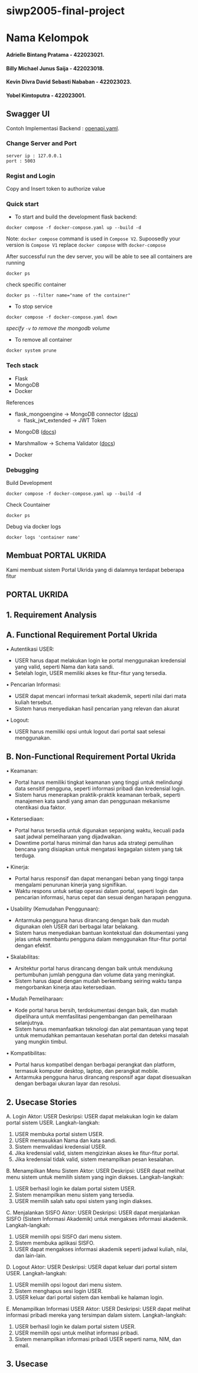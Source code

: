 # siwp2005-final-project
# Nama Kelompok 
#### Adrielle Bintang Pratama - 422023021.
#### Billy Michael Junus Saija - 422023018.
#### Kevin Divra David Sebasti Nababan - 422023023.
#### Yobel Kimtoputra - 422023001.

## Swagger UI
Contoh Implementasi Backend : [openapi.yaml](backend/static/openapi.yaml).

### Change Server and Port
```shell
server ip : 127.0.0.1
port : 5003
```

### Regist and Login
Copy and Insert token to authorize value

### Quick start

- To start and build the development flask backend:
```
docker compose -f docker-compose.yaml up --build -d
```
Note: `docker compose` command is used in `Compose V2`. Supoosedly your version is `Compose V1` replace `docker compose` with `docker-compose`

After successful run the dev server, you will be able to see all containers are running 
```shell
docker ps
```
check specific container
```shell
docker ps --filter name="name of the container" 
```
- To stop service
```
docker compose -f docker-compose.yaml down
```
*specify `-v` to remove the mongodb volume*

- To remove all container
```
docker system prune
```

### Tech stack
- Flask
- MongoDB
- Docker  

References
* flask_mongoengine -> MongoDB connector ([docs](https://docs.mongoengine.org/# "docs"))
  * flask_jwt_extended -> JWT Token
- MongoDB ([docs](https://github.com/docker-library/docs/tree/master/mongo "docs"))

- Marshmallow -> Schema Validator ([docs](https://marshmallow.readthedocs.io/en/stable/index.html "docs"))
- Docker


### Debugging
Build Development
```shell
docker compose -f docker-compose.yaml up --build -d
```
Check Countainer 
```shell
docker ps
```
Debug via docker logs
```shell
docker logs 'container name'
```

## Membuat PORTAL UKRIDA 
Kami membuat sistem Portal Ukrida yang di dalamnya terdapat beberapa fitur

## PORTAL UKRIDA
## 1. Requirement Analysis
## A. Functional Requirement Portal Ukrida
•	Autentikasi USER:
-	USER harus dapat melakukan login ke portal menggunakan kredensial yang valid, seperti Nama dan kata sandi.
-	Setelah login, USER memiliki akses ke fitur-fitur yang tersedia.

•	Pencarian Informasi:
-	USER dapat mencari informasi terkait akademik, seperti nilai dari mata kuliah tersebut.
-	Sistem harus menyediakan hasil pencarian yang relevan dan akurat

•	Logout:
-	USER harus memiliki opsi untuk logout dari portal saat selesai menggunakan.

## B. Non-Functional Requirement Portal Ukrida
•	Keamanan:
-	Portal harus memiliki tingkat keamanan yang tinggi untuk melindungi data sensitif pengguna, seperti informasi pribadi dan kredensial login.
-	Sistem harus menerapkan praktik-praktik keamanan terbaik, seperti manajemen kata sandi yang aman dan penggunaan mekanisme otentikasi dua faktor.

•	Ketersediaan:
-	Portal harus tersedia untuk digunakan sepanjang waktu, kecuali pada saat jadwal pemeliharaan yang dijadwalkan.
-	Downtime portal harus minimal dan harus ada strategi pemulihan bencana yang disiapkan untuk mengatasi kegagalan sistem yang tak terduga.

•	Kinerja:
-	Portal harus responsif dan dapat menangani beban yang tinggi tanpa mengalami penurunan kinerja yang signifikan.
-	Waktu respons untuk setiap operasi dalam portal, seperti login dan pencarian informasi, harus cepat dan sesuai dengan harapan pengguna.

•	Usability (Kemudahan Penggunaan):
-	Antarmuka pengguna harus dirancang dengan baik dan mudah digunakan oleh USER dari berbagai latar belakang.
-	Sistem harus menyediakan bantuan kontekstual dan dokumentasi yang jelas untuk membantu pengguna dalam menggunakan fitur-fitur portal dengan efektif.

•	Skalabilitas:
-	Arsitektur portal harus dirancang dengan baik untuk mendukung pertumbuhan jumlah pengguna dan volume data yang meningkat.
-	Sistem harus dapat dengan mudah berkembang seiring waktu tanpa mengorbankan kinerja atau ketersediaan.

•	Mudah Pemeliharaan:
-	Kode portal harus bersih, terdokumentasi dengan baik, dan mudah dipelihara untuk memfasilitasi pengembangan dan pemeliharaan selanjutnya.
-	Sistem harus memanfaatkan teknologi dan alat pemantauan yang tepat untuk memudahkan pemantauan kesehatan portal dan deteksi masalah yang mungkin timbul.

•	Kompatibilitas:
-	Portal harus kompatibel dengan berbagai perangkat dan platform, termasuk komputer desktop, laptop, dan perangkat mobile.
-	Antarmuka pengguna harus dirancang responsif agar dapat disesuaikan dengan berbagai ukuran layar dan resolusi.

## 2. Usecase Stories 
A. Login
Aktor: USER
Deskripsi: USER dapat melakukan login ke dalam portal sistem USER.
Langkah-langkah:

1.	USER membuka portal sistem USER.
2.	USER memasukkan Nama dan kata sandi.
3.	Sistem memvalidasi kredensial USER.
4.	Jika kredensial valid, sistem mengizinkan akses ke fitur-fitur portal.
5.	Jika kredensial tidak valid, sistem menampilkan pesan kesalahan.

B. Menampilkan Menu Sistem
Aktor: USER
Deskripsi: USER dapat melihat menu sistem untuk memilih sistem yang ingin diakses.
Langkah-langkah:
1.	USER berhasil login ke dalam portal sistem USER.
2.	Sistem menampilkan menu sistem yang tersedia.
3.	USER memilih salah satu opsi sistem yang ingin diakses.

C. Menjalankan SISFO
Aktor: USER
Deskripsi: USER dapat menjalankan SISFO (Sistem Informasi Akademik) untuk mengakses informasi akademik.
Langkah-langkah:
1.	USER memilih opsi SISFO dari menu sistem.
2.	Sistem membuka aplikasi SISFO.
3.	USER dapat mengakses informasi akademik seperti jadwal kuliah, nilai, dan lain-lain.

D.  Logout
Aktor: USER
Deskripsi: USER dapat keluar dari portal sistem USER.
Langkah-langkah:
1.	USER memilih opsi logout dari menu sistem.
2.	Sistem menghapus sesi login USER.
3.	USER keluar dari portal sistem dan kembali ke halaman login.

E. Menampilkan Informasi USER
Aktor: USER
Deskripsi: USER dapat melihat informasi pribadi mereka yang tersimpan dalam sistem.
Langkah-langkah:
1.	USER berhasil login ke dalam portal sistem USER.
2.	USER memilih opsi untuk melihat informasi pribadi.
3.	Sistem menampilkan informasi pribadi USER seperti nama, NIM, dan email.

## 3. Usecase